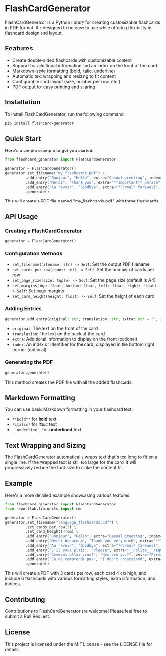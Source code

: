 # FlashCardGenerator

FlashCardGenerator is a Python library for creating customizable flashcards in PDF format. It's designed to be easy to use while offering flexibility in flashcard design and layout.

## Features

- Create double-sided flashcards with customizable content
- Support for additional information and an index on the front of the card
- Markdown-style formatting (bold, italic, underline)
- Automatic text wrapping and resizing to fit content
- Configurable card layout (size, number per row, etc.)
- PDF output for easy printing and sharing

## Installation

To install FlashCardGenerator, run the following command:

```bash
pip install flashcard-generator
```

## Quick Start

Here's a simple example to get you started:

```python
from flashcard_generator import FlashCardGenerator

generator = FlashCardGenerator()
generator.set_filename("my_flashcards.pdf") \
         .add_entry("Bonjour", "Hello", extra="Casual greeting", index="1") \
         .add_entry("Merci", "Thank you", extra="**Important** phrase", index="2") \
         .add_entry("Au revoir", "Goodbye", extra="*Formal* farewell", index="3") \
         .generate()
```

This will create a PDF file named "my_flashcards.pdf" with three flashcards.

## API Usage

### Creating a FlashCardGenerator

```python
generator = FlashCardGenerator()
```

### Configuration Methods

- `set_filename(filename: str) -> Self`: Set the output PDF filename
- `set_cards_per_row(count: int) -> Self`: Set the number of cards per row
- `set_page_size(size: tuple) -> Self`: Set the page size (default is A4)
- `set_margins(top: float, bottom: float, left: float, right: float) -> Self`: Set page margins
- `set_card_height(height: float) -> Self`: Set the height of each card

### Adding Entries

```python
generator.add_entry(original: str, translation: str, extra: str = "", index: str = "") -> Self
```

- `original`: The text on the front of the card
- `translation`: The text on the back of the card
- `extra`: Additional information to display on the front (optional)
- `index`: An index or identifier for the card, displayed in the bottom right corner (optional)

### Generating the PDF

```python
generator.generate()
```

This method creates the PDF file with all the added flashcards.

## Markdown Formatting

You can use basic Markdown formatting in your flashcard text:

- `**bold**` for **bold** text
- `*italic*` for *italic* text
- `__underline__` for __underlined__ text

## Text Wrapping and Sizing

The FlashCardGenerator automatically wraps text that's too long to fit on a single line. If the wrapped text is still too large for the card, it will progressively reduce the font size to make the content fit.

## Example

Here's a more detailed example showcasing various features:

```python
from flashcard_generator import FlashCardGenerator
from reportlab.lib.units import cm

generator = FlashCardGenerator()
generator.set_filename("language_flashcards.pdf") \
         .set_cards_per_row(3) \
         .set_card_height(4*cm) \
         .add_entry("Bonjour", "Hello", extra="Casual greeting", index="1") \
         .add_entry("Merci beaucoup", "Thank you very much", extra="**Important** phrase for expressing gratitude", index="2") \
         .add_entry("Au revoir", "Goodbye", extra="*Formal* farewell", index="3") \
         .add_entry("S'il vous plaît", "Please", extra="__Polite__ request", index="4") \
         .add_entry("Comment allez-vous?", "How are you?", extra="Formal way to ask about someone's wellbeing", index="5") \
         .add_entry("Je ne comprends pas", "I don't understand", extra="Useful phrase when you're confused", index="6") \
         .generate()
```

This will create a PDF with 3 cards per row, each card 4 cm high, and include 6 flashcards with various formatting styles, extra information, and indices.

## Contributing

Contributions to FlashCardGenerator are welcome! Please feel free to submit a Pull Request.

## License

This project is licensed under the MIT License - see the LICENSE file for details.
